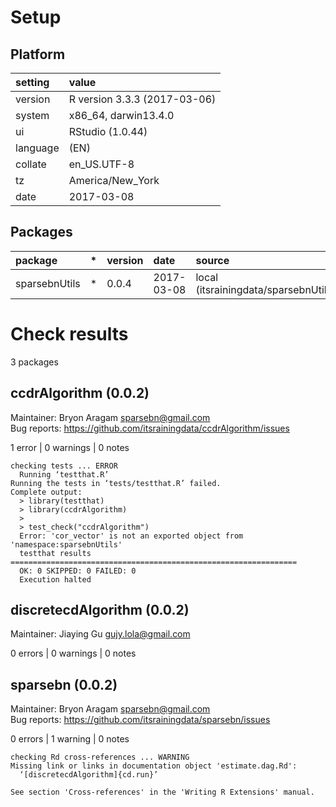 # Setup

## Platform

|setting  |value                        |
|:--------|:----------------------------|
|version  |R version 3.3.3 (2017-03-06) |
|system   |x86_64, darwin13.4.0         |
|ui       |RStudio (1.0.44)             |
|language |(EN)                         |
|collate  |en_US.UTF-8                  |
|tz       |America/New_York             |
|date     |2017-03-08                   |

## Packages

|package       |*  |version |date       |source                                  |
|:-------------|:--|:-------|:----------|:---------------------------------------|
|sparsebnUtils |*  |0.0.4   |2017-03-08 |local (itsrainingdata/sparsebnUtils@NA) |

# Check results
3 packages

## ccdrAlgorithm (0.0.2)
Maintainer: Bryon Aragam <sparsebn@gmail.com>  
Bug reports: https://github.com/itsrainingdata/ccdrAlgorithm/issues

1 error  | 0 warnings | 0 notes

```
checking tests ... ERROR
  Running ‘testthat.R’
Running the tests in ‘tests/testthat.R’ failed.
Complete output:
  > library(testthat)
  > library(ccdrAlgorithm)
  > 
  > test_check("ccdrAlgorithm")
  Error: 'cor_vector' is not an exported object from 'namespace:sparsebnUtils'
  testthat results ================================================================
  OK: 0 SKIPPED: 0 FAILED: 0
  Execution halted
```

## discretecdAlgorithm (0.0.2)
Maintainer: Jiaying Gu <gujy.lola@gmail.com>

0 errors | 0 warnings | 0 notes

## sparsebn (0.0.2)
Maintainer: Bryon Aragam <sparsebn@gmail.com>  
Bug reports: https://github.com/itsrainingdata/sparsebn/issues

0 errors | 1 warning  | 0 notes

```
checking Rd cross-references ... WARNING
Missing link or links in documentation object 'estimate.dag.Rd':
  ‘[discretecdAlgorithm]{cd.run}’

See section 'Cross-references' in the 'Writing R Extensions' manual.

```


